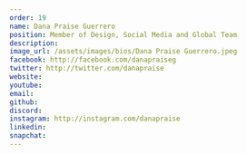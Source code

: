 ```yaml
---
order: 19
name: Dana Praise Guerrero
position: Member of Design, Social Media and Global Team
description: 
image_url: /assets/images/bios/Dana Praise Guerrero.jpeg
facebook: http://facebook.com/danapraiseg
twitter: http://twitter.com/danapraise
website: 
youtube: 
email: 
github: 
discord: 
instagram: http://instagram.com/danapraise
linkedin: 
snapchat: 
---
```

